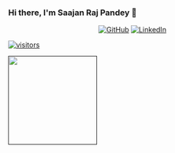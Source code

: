 ### Hi there, I'm Saajan Raj Pandey 👋

<p align="center">
	<a href="https://github.com/saajanpandey"><img src="imgs/github.svg" alt="GitHub"></a>
	<a href="www.linkedin.com/in/saajan-raj-pandey-a01882192"><img src="imgs/linkedin.svg" alt="LinkedIn"></a>
    <a href
</p>

![visitors](https://visitor-badge.glitch.me/badge?page_id=page.id)

<img height="180em" src="https://github-readme-stats.vercel.app/api?username=saajanpandey&show_icons=true&hide_border=true&&count_private=true&include_all_commits=true" />

<!--
**saajanpandey/saajanpandey** is a ✨ _special_ ✨ repository because its `README.md` (this file) appears on your GitHub profile.

Here are some ideas to get you started:

- 🔭 I’m currently working on ...
- 🌱 I’m currently learning ...
- 👯 I’m looking to collaborate on ...
- 🤔 I’m looking for help with ...
- 💬 Ask me about ...
- 📫 How to reach me: ...
- 😄 Pronouns: ...
- ⚡ Fun fact: ...
-->
